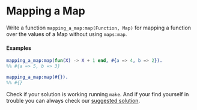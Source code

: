 # Mapping a Map

Write a function `mapping_a_map:map(Function, Map)` for mapping a function over the values of a Map without using `maps:map`.

#### Examples
``` erlang
mapping_a_map:map(fun(X) -> X + 1 end, #{a => 4, b => 2}).
%% #{a => 5, b => 3}

mapping_a_map:map(#{}).
%% #{}
```

Check if your solution is working running `make`. And if your find
yourself in trouble you can always check our [suggested solution](solution/mapping_a_map.erl).
